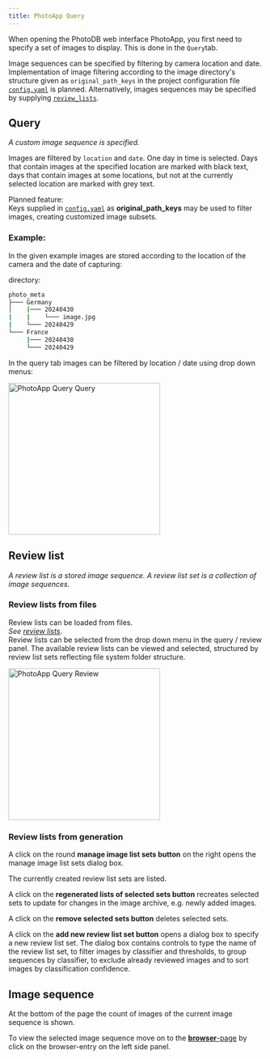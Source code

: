 ```yaml
---
title: PhotoApp Query
---
```


When opening the PhotoDB web interface PhotoApp, you first need to specify a set of images to display. This is done in the `Query`tab.

Image sequences can be specified by filtering by camera location and date. Implementation of image filtering according to the image directory's structure given as `original_path_keys` in the project configuration file [`config.yaml`](/photodb/configuration/PhotoDB.html) is planned. Alternatively, images sequences may be specified by supplying [`review_lists`](/photodb/usage/review_lists.html).

## Query

*A custom image sequence is specified.*

Images are filtered by `location` and `date`. One day in time is selected. Days that contain images at the specified location are marked with black text, days that contain images at some locations, but not at the currently selected location are marked with grey text.

Planned feature:  
Keys supplied in [`config.yaml`](/photodb/configuration/photodb.html) as **original_path_keys** may be used to filter images, creating customized image subsets.

### Example:

In the given example images are stored according to the location  of the camera and the date of capturing:

directory:
```bash
photo_meta
├─── Germany
│    |─── 20240430
|    |    └─── image.jpg 
|    └─── 20240429
└─── France
     |─── 20240430
     └─── 20240429
```

In the query tab images can be filtered by location / date using drop down menus:

<img src="/photodb/assets/PhotoApp_query_query.png" alt="PhotoApp Query Query" width="auto" height="300" align="center">

## Review list

*A review list is a stored image sequence. A review list set is a collection of image sequences.*

### Review lists from files

Review lists can be loaded from files.  
*See [review lists](/photodb/usage/review_lists.html)*.  
Review lists can be selected from the drop down menu in the query / review panel. The available review lists can be viewed and selected, structured by review list sets reflecting file system folder structure.

<img src="/photodb/assets/PhotoApp_query_reviewlist.png" alt="PhotoApp Query Review" width="auto" height="300" align="center">

### Review lists from generation

A click on the round **manage image list sets button** on the right opens the manage image list sets dialog box.

The currently created review list sets are listed.

A click on the **regenerated lists of selected sets button** recreates selected sets to update for changes in the image archive, e.g. newly added images.

A click on the **remove selected sets button** deletes selected sets.

A click on the **add new review list set button** opens a dialog box to specify a new review list set. The dialog box contains controls to type the name of the review list set, to filter images by classifier and thresholds, to group sequences by classifier, to exclude already reviewed images and to sort images by classification confidence.

## Image sequence

At the bottom of the page the count of images of the current image sequence is shown.

To view the selected image sequence move on to the [**browser**-page](/photodb_documentation/usage/photoapp_browser.html) by click on the browser-entry on the left side panel.
